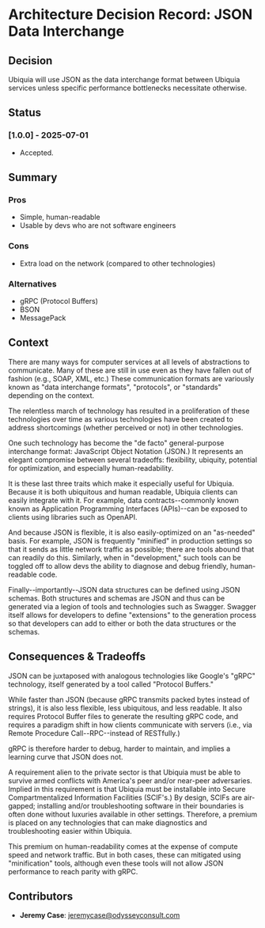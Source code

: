 # Architecture Decision Record: JSON Data Interchange

## Decision
Ubiquia will use JSON as the data interchange format between Ubiquia services unless specific performance bottlenecks necessitate otherwise.

## Status 

### [1.0.0] - 2025-07-01
- Accepted.

## Summary 

### Pros
- Simple, human-readable
- Usable by devs who are not software engineers

### Cons
- Extra load on the network (compared to other technologies)

### Alternatives
- gRPC (Protocol Buffers)
- BSON
- MessagePack

## Context

There are many ways for computer services at all levels of abstractions to communicate. Many of these are still in use even as they have fallen out of fashion (e.g., SOAP, XML, etc.) These communication formats are variously known as "data interchange formats", "protocols", or "standards" depending on the context.

The relentless march of technology has resulted in a proliferation of these technologies over time as various technologies have been created to address shortcomings (whether perceived or not) in other technologies. 

One such technology has become the "de facto" general-purpose interchange format: JavaScript Object Notation (JSON.) It represents an elegant compromise between several tradeoffs: flexibility, ubiquity, potential for optimization, and especially human-readability.

It is these last three traits which make it especially useful for Ubiquia. Because it is both ubiquitous and human readable, Ubiquia clients can easily integrate with it. For example, data contracts--commonly known known as Application Programming Interfaces (APIs)--can be exposed to clients using libraries such as OpenAPI.

And because JSON is flexible, it is also easily-optimized on an "as-needed" basis. For example, JSON is frequently "minified" in production settings so that it sends as little network traffic as possible; there are tools abound that can readily do this. Similarly, when in "development," such tools can be toggled off to allow devs the ability to diagnose and debug friendly, human-readable code.

Finally--importantly--JSON data structures can be defined using JSON schemas. Both structures and schemas are JSON and thus can be generated via a legion of tools and technologies such as Swagger. Swagger itself allows for developers to define "extensions" to the generation process so that developers can add to either or both the data structures or the schemas.


## Consequences & Tradeoffs
JSON can be juxtaposed with analogous technologies like Google's "gRPC" technology, itself generated by a tool called "Protocol Buffers."

While faster than JSON (because gRPC transmits packed bytes instead of strings), it is also less flexible, less ubiquitous, and less readable. It also requires Protocol Buffer files to generate the resulting gRPC code, and requires a paradigm shift in how clients communicate with servers (i.e., via Remote Procedure Call--RPC--instead of RESTfully.)

gRPC is therefore harder to debug, harder to maintain, and implies a learning curve that JSON does not.

A requirement alien to the private sector is that Ubiquia must be able to survive armed conflicts with America's peer and/or near-peer adversaries. Implied in this requirement is that Ubiquia must be installable into Secure Compartmentalized Information Facilities (SCIF's.) By design, SCIFs are air-gapped; installing and/or troubleshooting software in their boundaries is often done without luxuries available in other settings. Therefore, a premium is placed on any technologies that can make diagnostics and troubleshooting easier within Ubiquia. 

This premium on human-readability comes at the expense of compute speed and network traffic. But in both cases, these can mitigated using "minification" tools, although even these tools will not allow JSON performance to reach parity with gRPC. 


## Contributors
- **Jeremy Case**: jeremycase@odysseyconsult.com